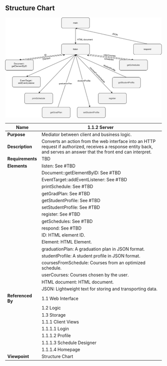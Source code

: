 ## Structure Chart

![](TeamThreeFiles/1.1.2%20Server%20SC.drawio.svg)

| Name| 1.1.2 Server                   |
| --------------------------------------- | ------------------------------------- |
| __Purpose__      | Mediator between client and business logic.       |
| __Description__  | Converts an action from the web interface into an HTTP request if authorized, receives a response entity back, and serves an answer that the front end can interpret. |
| __Requirements__ | TBD                                               |
| __Elements__     |listen: See #TBD|
||Document::getElementByID: See #TBD|
||EventTarget::addEventListener: See #TBD|
||printSchedule: See #TBD|
||getGradPlan: See #TBD|
||getStudentProfile: See #TBD|
||setStudentProfile: See #TBD|
||register: See #TBD|
||getSchedules: See #TBD|
||respond: See #TBD|
||ID: HTML element ID.|
||Element: HTML Element.|
||graduationPlan: A graduation plan in JSON format.|
||studentProfile: A student profile in JSON format.|
||coursesFromSchedule: Courses from an optimized schedule.|
||userCourses: Courses chosen by the user.|
||HTML document: HTML document.|
||JSON: Lightweight text for storing and transporting data.|
| __Referenced By__ | 1.1 Web Interface                                   |
|                  | 1.2 Logic|      
|                  | 1.3 Storage
|                  | 1.1.1 Client Views                                  |
|                  | 1.1.1.1 Login                                         |
|                  | 1.1.1.2 Profile                                       |
|                  | 1.1.1.3 Schedule Designer                             |
|                  | 1.1.1.4 Homepage                                      |
| __Viewpoint__    | Structure Chart |
